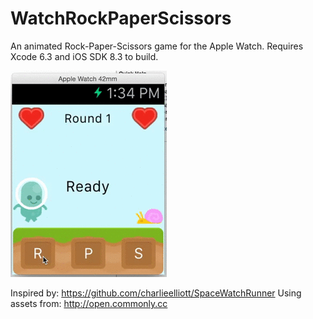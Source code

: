 # WatchRockPaperScissors

An animated Rock-Paper-Scissors game for the Apple Watch.
Requires Xcode 6.3 and iOS SDK 8.3 to build.

![Gif](https://github.com/FlorinPop/WatchRockPaperScissors/blob/master/Demo.gif)

Inspired by: https://github.com/charlieelliott/SpaceWatchRunner
Using assets from: http://open.commonly.cc
